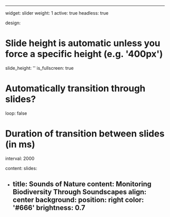 ---
  widget: slider
weight: 1
active: true
headless: true

design:
  # Slide height is automatic unless you force a specific height (e.g. '400px')
  slide_height: ''
is_fullscreen: true
# Automatically transition through slides?
loop: false
# Duration of transition between slides (in ms)
interval: 2000

content:
  slides:
  - title: Sounds of Nature
content: Monitoring Biodiversity Through Soundscapes
      align: center
      background:
        position: right
        color: '#666'
brightness: 0.7
      ---